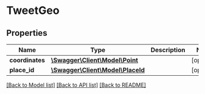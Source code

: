 # TweetGeo

## Properties
Name | Type | Description | Notes
------------ | ------------- | ------------- | -------------
**coordinates** | [**\Swagger\Client\Model\Point**](Point.md) |  | [optional] 
**place_id** | [**\Swagger\Client\Model\PlaceId**](PlaceId.md) |  | [optional] 

[[Back to Model list]](../../README.md#documentation-for-models) [[Back to API list]](../../README.md#documentation-for-api-endpoints) [[Back to README]](../../README.md)

